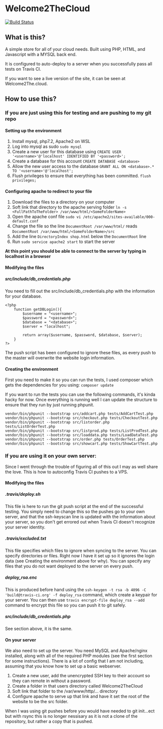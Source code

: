 
# Welcome2TheCloud
[![Build Status](https://travis-ci.com/Nathan-Nesbitt/Welcome2TheCloud.svg?token=D4VK1pxxdxMWgNqgGdYi&branch=master)](https://travis-ci.com/Nathan-Nesbitt/Welcome2TheCloud) 

## What is this?
A simple store for all of your cloud needs. Built using PHP, HTML, and Javascript with a MYSQL back end. 

It is configured to auto-deploy to a server when you successfully pass all tests on Travis CI. 

If you want to see a live version of the site, it can be seen at Welcome2The.cloud. 

## How to use this?

### If you are just using this for testing and are pushing to my git repo

#### Setting up the environment
1. Install mysql, php7.2, Apache2 on WSL
2. Log into mysql as sudo `sudo mysql`
3. Create a new user for this database using `CREATE USER '<username>'@'localhost' IDENTIFIED BY '<password>';`
4. Create a database for this account `CREATE DATABASE <database>`
5. Allow the new user access to the database `GRANT ALL ON <database>.* TO '<username>'@'localhost';`
6. Flush privileges to ensure that everything has been committed. `flush privileges;`

#### Configuring apache to redirect to your file
1. Download the files to a directory on your computer
2. Soft link that directory to the apache serving folder `ln -s <FullPathToTheFolder> /var/www/html/<SomeFolderName>` 
3. Open the apache conf file `sudo vi /etc/apache2/sites-available/000-default.conf`
4. Change the file so the line `DocumentRoot /var/www/html/` reads `DocumentRoot /var/www/html/<SomeFolderName>/src`
5. Add the line `DirectoryIndex shop.html` below the `DocumentRoot` line
6. Run `sudo service apache2 start` to start the server

**At this point you should be able to connect to the server by typing in localhost in a browser**

#### Modifying the files
##### src/include/db_credentials.php
You need to fill out the src/include/db_credentials.php with the information for your database.
```{php}
<?php
	function getDBLogin(){
		$username = "<username>";
		$password = "<password>";
		$database = "<database>";
		$server = "localhost";

		return array($username, $password, $database, $server);
	}
?>
```
The push script has been configured to ignore these files, as every push to the master will overwrite the website login information.

#### Creating the environment

First you need to make it so you can run the tests, I used composer which gets the dependencies for you using: `composer update` 

If you want to run the tests you can use the following commands, it's kinda hacky for now. Once everything is running well I can update the structure to ensure that they run by just running phpunit.

```{php}
vendor/bin/phpunit --bootstrap src/addcart.php tests/AddCartTest.php
vendor/bin/phpunit --bootstrap src/checkout.php tests/CheckoutTest.php
vendor/bin/phpunit --bootstrap src/listorder.php tests/ListOrderTest.php
vendor/bin/phpunit --bootstrap src/listprod.php tests/ListProdTest.php
vendor/bin/phpunit --bootstrap src/loaddata.php tests/LoadDataTest.php
vendor/bin/phpunit --bootstrap src/order.php tests/OrderTest.php
vendor/bin/phpunit --bootstrap src/showcart.php tests/ShowCartTest.php
```

### If you are using it on your own server:
Since I went through the trouble of figuring all of this out I may as well share the love. This is how to autoconfig Travis CI pushes to a VPS.

#### Modifying the files
##### .travis/deploy.sh
This file is here to run the git push script at the end of the successful testing. You simply need to change this so the pushes go to your own server, and that the ssh-keyscan line is updated with the information about your server, so you don't get errored out when Travis CI doesn't recognize your server identity.

##### .travis/excluded.txt
This file specifies which files to ignore when syncing to the server. You can specify directories or files. Right now I have it set up so it ignores the login data (see Creating the environment above for why). You can specify any files that you do not want deployed to the server on every push.

##### deploy_rsa.enc
This is produced before hand using the `ssh-keygen -t rsa -b 4096 -C 'build@travis-ci.org' -f deploy_rsa` command, which create a keypair for your server. You can then use `travis encrypt-file deploy_rsa --add` command to encrypt this file so you can push it to git safely.   

##### src/include/db_credentials.php
See section above, it is the same.

#### On your server
We also need to set up the server. You need MySQL and Apache/nginx installed, along with all of the required PHP modules (see the first section for some instructions). There is a lot of config that I am not including, assuming that you know how to set up a basic webserver.

1. Create a new user, add the unencrypted SSH key to their account so they can remote in without a password.
2. Create a folder in that users directory called Welcome2TheCloud
3. Soft link that folder to the /var/www/http/... directory
4. Configure apache to serve up that link and have it set the root of the website to be the src folder.

When I was using git pushes before you would have needed to git init...ect but with rsync this is no longer nessisary as it is not a clone of the repository, but rather a copy that is pushed.